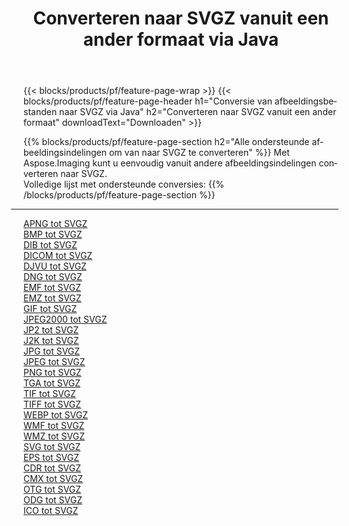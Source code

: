 ﻿---
title: Converteren naar SVGZ vanuit een ander formaat via Java 
weight: 3920
url: /nl/java/conversion/to/svgz 
lang: nl
langdirlevel: 2
locales: zh-hans,ja,it,ru,de,es,fr,nl,id,lt,pl,pt,vi,tr,ko,zh-hant,ar,hi,th,sv,cs,uk,he
description: Met behulp van Aspose.Imaging kunt u eenvoudig converteren naar SVGZ vanuit een ander formaat
---

{{< blocks/products/pf/feature-page-wrap >}}
{{< blocks/products/pf/feature-page-header h1="Conversie van afbeeldingsbestanden naar SVGZ via Java" h2="Converteren naar SVGZ vanuit een ander formaat" downloadText="Downloaden" >}}


{{% blocks/products/pf/feature-page-section  h2="Alle ondersteunde afbeeldingsindelingen om van naar SVGZ te converteren" %}}
Met Aspose.Imaging kunt u eenvoudig vanuit andere afbeeldingsindelingen converteren naar SVGZ.
<br/>
Volledige lijst met ondersteunde conversies:
{{% /blocks/products/pf/feature-page-section %}}
<div class="container-fluid productfamilypage bg-gray">
    <div class="convertypes bg-gray agp-content section">
        <div class="container">
		<hr style="margin-left:-20px;"/>
		<div class="row other-converters">
		    <div class='col-md-2 other-converter remove-lp remove-rp'><a href="/imaging/nl/java/conversion/apng-to-svgz" >APNG tot SVGZ</a></div>
<div class='col-md-2 other-converter remove-lp remove-rp'><a href="/imaging/nl/java/conversion/bmp-to-svgz" >BMP tot SVGZ</a></div>
<div class='col-md-2 other-converter remove-lp remove-rp'><a href="/imaging/nl/java/conversion/dib-to-svgz" >DIB tot SVGZ</a></div>
<div class='col-md-2 other-converter remove-lp remove-rp'><a href="/imaging/nl/java/conversion/dicom-to-svgz" >DICOM tot SVGZ</a></div>
<div class='col-md-2 other-converter remove-lp remove-rp'><a href="/imaging/nl/java/conversion/djvu-to-svgz" >DJVU tot SVGZ</a></div>
<div class='col-md-2 other-converter remove-lp remove-rp'><a href="/imaging/nl/java/conversion/dng-to-svgz" >DNG tot SVGZ</a></div>
<div class='col-md-2 other-converter remove-lp remove-rp'><a href="/imaging/nl/java/conversion/emf-to-svgz" >EMF tot SVGZ</a></div>
<div class='col-md-2 other-converter remove-lp remove-rp'><a href="/imaging/nl/java/conversion/emz-to-svgz" >EMZ tot SVGZ</a></div>
<div class='col-md-2 other-converter remove-lp remove-rp'><a href="/imaging/nl/java/conversion/gif-to-svgz" >GIF tot SVGZ</a></div>
<div class='col-md-2 other-converter remove-lp remove-rp'><a href="/imaging/nl/java/conversion/jpeg2000-to-svgz" >JPEG2000 tot SVGZ</a></div>
<div class='col-md-2 other-converter remove-lp remove-rp'><a href="/imaging/nl/java/conversion/jp2-to-svgz" >JP2 tot SVGZ</a></div>
<div class='col-md-2 other-converter remove-lp remove-rp'><a href="/imaging/nl/java/conversion/j2k-to-svgz" >J2K tot SVGZ</a></div>
<div class='col-md-2 other-converter remove-lp remove-rp'><a href="/imaging/nl/java/conversion/jpg-to-svgz" >JPG tot SVGZ</a></div>
<div class='col-md-2 other-converter remove-lp remove-rp'><a href="/imaging/nl/java/conversion/jpeg-to-svgz" >JPEG tot SVGZ</a></div>
<div class='col-md-2 other-converter remove-lp remove-rp'><a href="/imaging/nl/java/conversion/png-to-svgz" >PNG tot SVGZ</a></div>
<div class='col-md-2 other-converter remove-lp remove-rp'><a href="/imaging/nl/java/conversion/tga-to-svgz" >TGA tot SVGZ</a></div>
<div class='col-md-2 other-converter remove-lp remove-rp'><a href="/imaging/nl/java/conversion/tif-to-svgz" >TIF tot SVGZ</a></div>
<div class='col-md-2 other-converter remove-lp remove-rp'><a href="/imaging/nl/java/conversion/tiff-to-svgz" >TIFF tot SVGZ</a></div>
<div class='col-md-2 other-converter remove-lp remove-rp'><a href="/imaging/nl/java/conversion/webp-to-svgz" >WEBP tot SVGZ</a></div>
<div class='col-md-2 other-converter remove-lp remove-rp'><a href="/imaging/nl/java/conversion/wmf-to-svgz" >WMF tot SVGZ</a></div>
<div class='col-md-2 other-converter remove-lp remove-rp'><a href="/imaging/nl/java/conversion/wmz-to-svgz" >WMZ tot SVGZ</a></div>
<div class='col-md-2 other-converter remove-lp remove-rp'><a href="/imaging/nl/java/conversion/svg-to-svgz" >SVG tot SVGZ</a></div>
<div class='col-md-2 other-converter remove-lp remove-rp'><a href="/imaging/nl/java/conversion/eps-to-svgz" >EPS tot SVGZ</a></div>
<div class='col-md-2 other-converter remove-lp remove-rp'><a href="/imaging/nl/java/conversion/cdr-to-svgz" >CDR tot SVGZ</a></div>
<div class='col-md-2 other-converter remove-lp remove-rp'><a href="/imaging/nl/java/conversion/cmx-to-svgz" >CMX tot SVGZ</a></div>
<div class='col-md-2 other-converter remove-lp remove-rp'><a href="/imaging/nl/java/conversion/otg-to-svgz" >OTG tot SVGZ</a></div>
<div class='col-md-2 other-converter remove-lp remove-rp'><a href="/imaging/nl/java/conversion/odg-to-svgz" >ODG tot SVGZ</a></div>
<div class='col-md-2 other-converter remove-lp remove-rp'><a href="/imaging/nl/java/conversion/ico-to-svgz" >ICO tot SVGZ</a></div>
                </div>
        </div>
    </div>
</div>
<br/>

